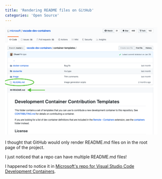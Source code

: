 ```yaml
---
title: 'Rendering README files on GitHub'
categories: 'Open Source'
---
```


![](/assets/wp-content/uploads/2020/03/README-in-Sub-Folder-on-GitHub.png)

I thought that GitHub would only render README.md files on in the root page of the project.

I just noticed that a repo can have multiple README.md files!

I happened to notice it in [Microsoft's repo for Visual Studio Code Development Containers](https://github.com/microsoft/vscode-dev-containers/tree/master/container-templates).
